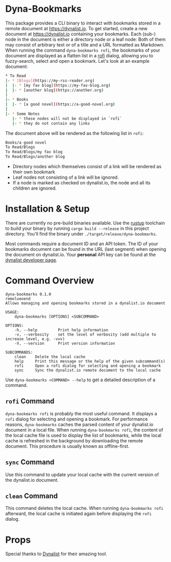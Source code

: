 # Dyna-Bookmarks

This package provides a CLI binary to interact with bookmarks stored in a remote document at https://dynalist.io. To get started, create a new document at https://dynalist.io containing your bookmarks. Each (sub-) node in the document is either a directory node or a leaf node: Both of them may consist of arbitrary text or of a title and a URL formatted as Markdown. When running the command `dyna-bookmarks rofi`, the bookmarks of your document are displayed as a flatten list in a [rofi](https://github.com/davatorium/rofi) dialog, allowing you to fuzzy-search, select and open a bookmark. Let's look at an example document:
```sh
* To Read
|- * [Blogs](https://my-rss-reader.org)
|  |- * [my fav blog](https://my-fav-blog.org)
|  |- * [another blog](https://another.org)
| 
|- * Books
|  |- * [a good novel](https://a-good-novel.org)
|
|- * Some Notes
   |- * these nodes will not be displayed in `rofi`
   |- * they do not contain any links
```

The document above will be rendered as the following list in `rofi`:
```sh
Books/a good novel
To Read/Blogs
To Read/Blogs/my fav blog
To Read/Blogs/another blog
```
* Directory nodes which themselves consist of a link will be rendered as their own bookmark
* Leaf nodes not consisting of a link will be ignored.
* If a node is marked as checked on dynalist.io, the node and all its children are ignored.

# Installation & Setup
There are currently no pre-build binaries available. Use the [rustup](https://rustup.rs/) toolchain to build your binary by running `cargo build --release` in this project directory. You'll find the binary under `./target/release/dyna-bookmarks`.

Most commands require a document ID and an API token. The ID of your bookmarks document can be found in the URL (last segment) when opening the document on dynalist.io. Your **personal** API key can be found at the [dynalist developer page](https://dynalist.io/developer).

# Command Overview
```
dyna-bookmarks 0.1.0
remolueoend
Allows managing and opening bookmarks stored in a dynalist.io document

USAGE:
    dyna-bookmarks [OPTIONS] <SUBCOMMAND>

OPTIONS:
    -h, --help         Print help information
    -v, --verbosity    set the level of verbosity (add multiple to increase level, e.g. -vvv)
    -V, --version      Print version information

SUBCOMMANDS:
    clean    Delete the local cache
    help     Print this message or the help of the given subcommand(s)
    rofi     Open a rofi dialog for selecting and opening a bookmark
    sync     Sync the dynalist.io remote document to the local cache
```
Use `dyna-bookmarks <COMMAND> --help` to get a detailed description of a command.

## `rofi` Command
`dyna-bookmarks rofi` is probably the most useful command. It displays a `rofi` dialog for selecting and opening a bookmark. For performance reasons, `dyna-bookmarks` caches the parsed content of your dynalist.io document in a local file. When running `dyna-bookmarks rofi`, the content of the local cache file is used to display the list of bookmarks, while the local cache is refreshed in the background by downloading the remote document. This procedure is usually known as offline-first.

## `sync` Command
Use this command to update your local cache with the current version of the dynalist.io document.

## `clean` Command
This command deletes the local cache. When running `dyna-bookmarks rofi` afterward, the local cache is initiated again before displaying the `rofi` dialog.

# Props
Special thanks to [Dynalist](https://dynalist.io/) for their amazing tool.